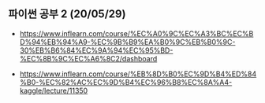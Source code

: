 ## 파이썬 공부 2 (20/05/29)

* https://www.inflearn.com/course/%EC%A0%9C%EC%A3%BC%EC%BD%94%EB%94%A9-%EC%9B%B9%EA%B0%9C%EB%B0%9C-30%EB%B6%84%EC%9A%94%EC%95%BD-%EC%8B%9C%EC%A6%8C2/dashboard

* https://www.inflearn.com/course/%EB%8D%B0%EC%9D%B4%ED%84%B0-%EC%82%AC%EC%9D%B4%EC%96%B8%EC%8A%A4-kaggle/lecture/11350
